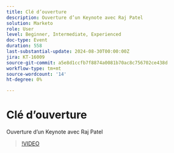 ```yaml
---
title: Clé d’ouverture
description: Ouverture d’un Keynote avec Raj Patel
solution: Marketo
role: User
level: Beginner, Intermediate, Experienced
doc-type: Event
duration: 558
last-substantial-update: 2024-08-30T00:00:00Z
jira: KT-16009
source-git-commit: a5e8d1ccfb7f8874a0081b70ac8c756702ce438d
workflow-type: tm+mt
source-wordcount: '14'
ht-degree: 0%

---
```



# Clé d’ouverture

Ouverture d’un Keynote avec Raj Patel

>[!VIDEO](https://video.tv.adobe.com/v/3453057/?learn=on&captions=fre_fr)
